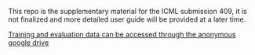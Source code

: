 This repo is the supplementary material for the ICML submission 409, it is not finalized and more detailed user guide will be provided at a later time.

[Training and evaluation data can be accessed through the anonymous google drive](https://drive.google.com/drive/folders/1ZPk9oSlZROkAV29DmgHcrhCshXB5RqXo?usp=drive_link)